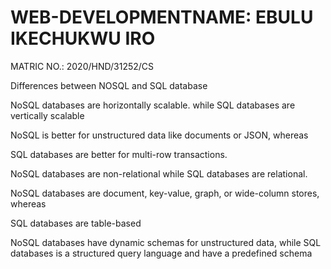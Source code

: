 # WEB-DEVELOPMENTNAME: EBULU IKECHUKWU IRO
MATRIC NO.:  2020/HND/31252/CS

Differences between NOSQL and SQL database



NoSQL databases are horizontally scalable. while
SQL databases are vertically scalable

NoSQL is better for unstructured data like documents or JSON, whereas 

SQL databases are better for multi-row transactions.

NoSQL databases are non-relational while
SQL databases are relational.

NoSQL databases are document, key-value, graph, or wide-column stores, whereas 

SQL databases are table-based

NoSQL databases have dynamic schemas for unstructured data, while
SQL databases is a structured query language and have a predefined schema
